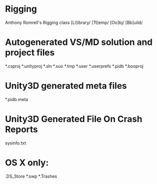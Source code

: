# Rigging
Anthony Romrell's Rigging class
[Ll]ibrary/
[Tt]emp/
[Oo]bj/
[Bb]uild/

# Autogenerated VS/MD solution and project files
*.csproj
*.unityproj
*.sln
*.suo
*.tmp
*.user
*.userprefs
*.pidb
*.booproj

# Unity3D generated meta files
*.pidb.meta

# Unity3D Generated File On Crash Reports
sysinfo.txt

# OS X only:
.DS_Store
*.swp
*.Trashes
